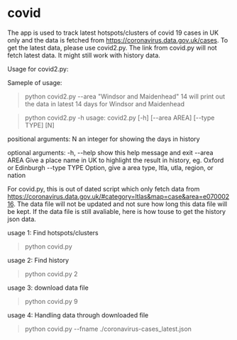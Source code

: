# covid

The app is used to track latest hotspots/clusters of covid 19 cases in UK only and the data is fetched from https://coronavirus.data.gov.uk/cases.
To get the latest data, please use covid2.py. The link from covid.py will not fetch latest data. It might still work with history data.

Usage for covid2.py:

Sameple of usage:
>python covid2.py --area "Windsor and Maidenhead" 14
will print out the data in latest 14 days for Windsor and Maidenhead

>python covid2.py -h
usage: covid2.py [-h] [--area AREA] [--type TYPE] [N]

positional arguments:
  N            an integer for showing the days in history

optional arguments:
  -h, --help   show this help message and exit
  --area AREA  Give a place name in UK to highlight the result in
               history, eg. Oxford or Edinburgh
  --type TYPE  Option, give a area type, ltla, utla, region, or nation



For covid.py, this is out of dated script which only fetch data from 
 https://coronavirus.data.gov.uk/#category=ltlas&map=case&area=e07000216. The data file will not be updated and not sure how long this data file will be kept.
If the data file is still avaliable, here is how touse to get the history json data.

usage 1: 
Find hotspots/clusters
>python covid.py

usage 2: 
Find history
>python covid.py 2

usage 3: 
download data file
>python covid.py 9

usage 4:
Handling data through downloaded file
>python covid.py --fname ./coronavirus-cases_latest.json

